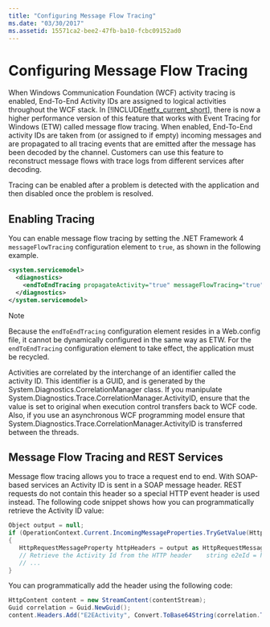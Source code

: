 ```yaml
---
title: "Configuring Message Flow Tracing"
ms.date: "03/30/2017"
ms.assetid: 15571ca2-bee2-47fb-ba10-fcbc09152ad0
---
```

# Configuring Message Flow Tracing
When Windows Communication Foundation (WCF) activity tracing is enabled, End-To-End Activity IDs are assigned to logical activities throughout the WCF stack. In [!INCLUDE[netfx_current_short](../../../../../includes/netfx-current-short-md.md)], there is now a higher performance version of this feature that works with Event Tracing for Windows (ETW) called message flow tracing. When enabled, End-To-End activity IDs are taken from (or assigned to if empty) incoming messages and are propagated to all tracing events that are emitted after the message has been decoded by the channel. Customers can use this feature to reconstruct message flows with trace logs from different services after decoding.  
  
 Tracing can be enabled after a problem is detected with the application and then disabled once the problem is resolved.  
  
## Enabling Tracing  
 You can enable message flow tracing by setting the .NET Framework 4 `messageFlowTracing` configuration element to `true`, as shown in the following example.  
  
```xml  
<system.servicemodel>  
  <diagnostics>  
    <endToEndTracing propagateActivity="true" messageFlowTracing="true" />  
  </diagnostics>  
</system.servicemodel>  
```  
  
> [!NOTE]
>  Because the `endToEndTracing` configuration element resides in a Web.config file, it cannot be dynamically configured in the same way as ETW. For the `endToEndTracing` configuration element to take effect, the application must be recycled.  
  
 Activities are correlated by the interchange of an identifier called the activity ID. This identifier is a GUID, and is generated by the System.Diagnostics.CorrelationManager class. If you manipulate System.Diagnostics.Trace.CorrelationManager.ActivityID, ensure that the value is set to original when execution control transfers back to WCF code.  Also, if you use an asynchronous WCF programming model ensure that System.Diagnostics.Trace.CorrelationManager.ActivityID is transferred between the threads.  
  
## Message Flow Tracing and REST Services  
 Message flow tracing allows you to trace a request end to end.  With SOAP-based services an Activity ID is sent in a SOAP message header. REST requests do not contain this header so a special HTTP event header is used instead. The following code snippet shows how you can programmatically retrieve the Activity ID value:  
  
```csharp
Object output = null;
if (OperationContext.Current.IncomingMessageProperties.TryGetValue(HttpRequestMessageProperty.Name, out output))
{
   HttpRequestMessageProperty httpHeaders = output as HttpRequestMessageProperty;
   // Retrieve the Activity Id from the HTTP header    string e2eId = httpHeaders.Headers["E2EActivity"];
   // ...
}
```

 You can programmatically add the header using the following code:  
  
```csharp  
HttpContent content = new StreamContent(contentStream);  
Guid correlation = Guid.NewGuid();  
content.Headers.Add("E2EActivity", Convert.ToBase64String(correlation.ToByteArray()));  
```
